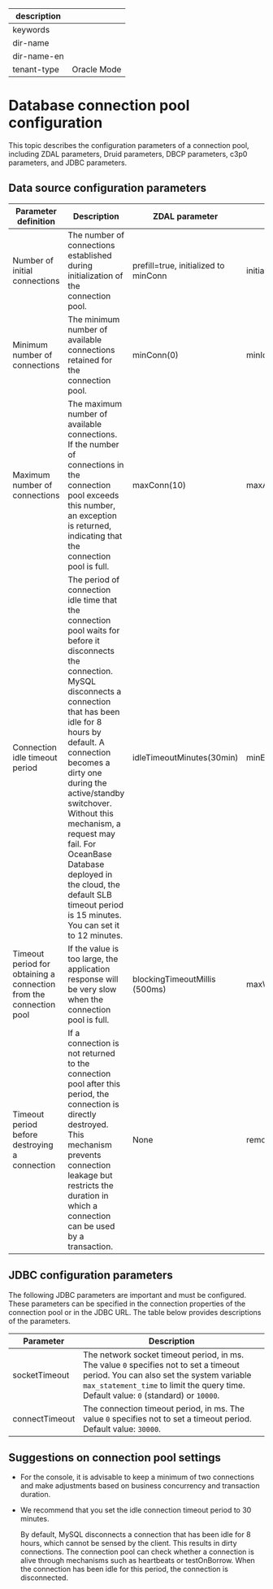 |description||
|---|---|
|keywords||
|dir-name||
|dir-name-en||
|tenant-type|Oracle Mode|

# Database connection pool configuration

This topic describes the configuration parameters of a connection pool, including ZDAL parameters, Druid parameters, DBCP parameters, c3p0 parameters, and JDBC parameters.

## Data source configuration parameters

| Parameter definition | Description | ZDAL parameter | Druid parameter | DBCP parameter | c3p0 parameter |
|--------------|-------------------------------|--------------------------|-------------------------------|----------------------------|-----------------------|
| Number of initial connections | The number of connections established during initialization of the connection pool.  | prefill=true, initialized to minConn | initialSize(0) | initialSize(0) | initialPoolSize(3) |
| Minimum number of connections | The minimum number of available connections retained for the connection pool.  | minConn(0) | minIdle(0) | minIdle(0) | minPoolSize(3) |
| Maximum number of connections | The maximum number of available connections. If the number of connections in the connection pool exceeds this number, an exception is returned, indicating that the connection pool is full.  | maxConn(10) | maxActive(8) | maxActive(8) | maxActive(8) |
| Connection idle timeout period | The period of connection idle time that the connection pool waits for before it disconnects the connection. MySQL disconnects a connection that has been idle for 8 hours by default. A connection becomes a dirty one during the active/standby switchover. Without this mechanism, a request may fail. For OceanBase Database deployed in the cloud, the default SLB timeout period is 15 minutes. You can set it to 12 minutes.  | idleTimeoutMinutes(30min) | minEvictableIdleTimeMillis(30min) | This parameter takes effect only when `timeBetweenEvictionRunsMillis(-1) > 0` is set. This parameter specifies the asynchronous check cycle. | maxIdleTime (0 indicates no timeout.) |
| Timeout period for obtaining a connection from the connection pool | If the value is too large, the application response will be very slow when the connection pool is full.  | blockingTimeoutMillis (500ms) | maxWait (-1 indicates no timeout.) | maxWaitMillis (-1 indicates no timeout.) | checkoutTimeout (0 indicates no timeout.) |
| Timeout period before destroying a connection | If a connection is not returned to the connection pool after this period, the connection is directly destroyed. This mechanism prevents connection leakage but restricts the duration in which a connection can be used by a transaction.  | None | removeAbandonedTimeoutMillis(300s) | removeAbandonedTimeout(300s) | None |

## JDBC configuration parameters

The following JDBC parameters are important and must be configured. These parameters can be specified in the connection properties of the connection pool or in the JDBC URL. The table below provides descriptions of the parameters.

| Parameter | Description |
|----------------|-----------------------------------------------------|
| socketTimeout | The network socket timeout period, in ms. The value `0` specifies not to set a timeout period. You can also set the system variable `max_statement_time` to limit the query time.  Default value: `0` (standard) or `10000`.  |
| connectTimeout | The connection timeout period, in ms. The value `0` specifies not to set a timeout period. Default value: `30000`.  |

## Suggestions on connection pool settings

* For the console, it is advisable to keep a minimum of two connections and make adjustments based on business concurrency and transaction duration.

* We recommend that you set the idle connection timeout period to 30 minutes.

   By default, MySQL disconnects a connection that has been idle for 8 hours, which cannot be sensed by the client. This results in dirty connections. The connection pool can check whether a connection is alive through mechanisms such as heartbeats or testOnBorrow. When the connection has been idle for this period, the connection is disconnected.